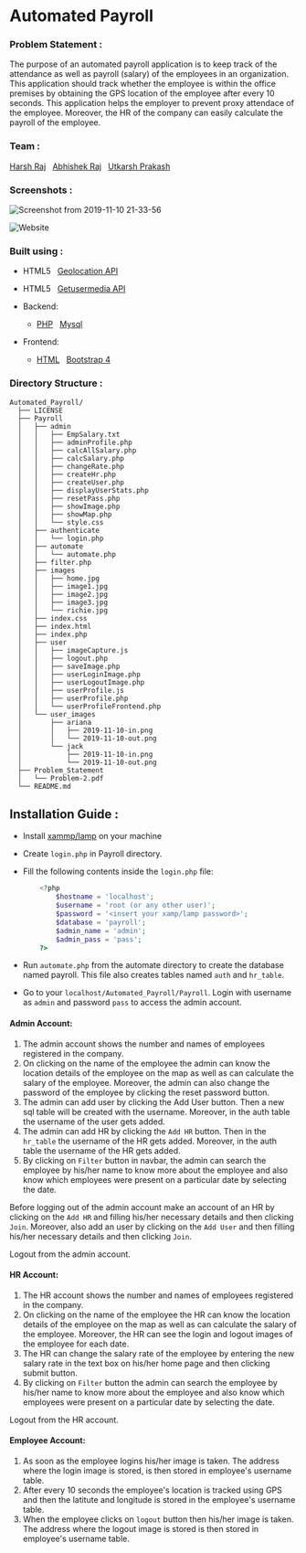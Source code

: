 # Automated Payroll

### Problem Statement :
The purpose of an automated payroll application is to keep track of the attendance as well as payroll (salary) of the employees in an organization. This application should track whether the employee is within the office premises by obtaining the GPS location of the employee after every 10 seconds. This application helps the employer to prevent proxy attendace of the employee. Moreover, the HR of the company can easily calculate the payroll of the employee.

### Team :
[Harsh Raj](https://github.com/harshraj22)  &nbsp;  [Abhishek Raj](https://github.com/abhiisshheekk)  &nbsp;  [Utkarsh Prakash](https://github.com/Utkarsh-1)


### Screenshots :
![Screenshot from 2019-11-10 21-33-56](https://user-images.githubusercontent.com/46635452/68546921-ed3e8f80-0401-11ea-9168-c177774d9b22.png)

![Website](https://user-images.githubusercontent.com/46635452/68547020-c0d74300-0402-11ea-84e2-2d9ac11a5952.png)



### Built using :
  * HTML5 &nbsp; [Geolocation API](https://www.w3schools.com/html/html5_geolocation.asp)

  * HTML5 &nbsp; [Getusermedia API](https://www.html5rocks.com/en/tutorials/getusermedia/intro/)

  * Backend:
    * [PHP](https://www.php.net/) &nbsp; [Mysql](https://www.mysql.com/)
  * Frontend:
    * [HTML](https://www.w3schools.com/html/) &nbsp; [Bootstrap 4](https://getbootstrap.com/)

### Directory Structure :
  ```
  Automated_Payroll/
	├── LICENSE
	├── Payroll
	│   ├── admin
	│   │   ├── EmpSalary.txt
	│   │   ├── adminProfile.php
	│   │   ├── calcAllSalary.php
	│   │   ├── calcSalary.php
	│   │   ├── changeRate.php
	│   │   ├── createHr.php
	│   │   ├── createUser.php
	│   │   ├── displayUserStats.php
	│   │   ├── resetPass.php
	│   │   ├── showImage.php
	│   │   ├── showMap.php
	│   │   └── style.css
	│   ├── authenticate
	│   │   └── login.php
	│   ├── automate
	│   │   └── automate.php
	│   ├── filter.php
	│   ├── images
	│   │   ├── home.jpg
	│   │   ├── image1.jpg
	│   │   ├── image2.jpg
	│   │   ├── image3.jpg
	│   │   └── richie.jpg
	│   ├── index.css
	│   ├── index.html
	│   ├── index.php
	│   ├── user
	│   │   ├── imageCapture.js
	│   │   ├── logout.php
	│   │   ├── saveImage.php
	│   │   ├── userLoginImage.php
	│   │   ├── userLogoutImage.php
	│   │   ├── userProfile.js
	│   │   ├── userProfile.php
	│   │   └── userProfileFrontend.php
	│   └── user_images
	│       ├── ariana
	│       │   ├── 2019-11-10-in.png
	│       │   └── 2019-11-10-out.png
	│       └── jack
	│           ├── 2019-11-10-in.png
	│           └── 2019-11-10-out.png
	├── Problem_Statement
	│   └── Problem-2.pdf
	└── README.md
  ```

## Installation Guide :

 * Install [xammp/lamp]() on your machine

 * Create ```login.php``` in Payroll directory. 

 * Fill the following contents inside the ```login.php``` file:
	```php
		<?php
			$hostname = 'localhost';
			$username = 'root (or any other user)';
			$password = '<insert your xamp/lamp password>';
			$database = 'payroll';
			$admin_name = 'admin';
			$admin_pass = 'pass';
		?>
	```

 * Run ```automate.php``` from the automate directory to create the database named payroll. This file also creates tables named ```auth``` and ```hr_table```.

 * Go to your ```localhost/Automated_Payroll/Payroll```. 
Login with username as ```admin``` and password ```pass``` to access the admin account.

#### Admin Account:
1. The admin account shows the number and names of employees registered in the company.
2. On clicking on the name of the employee the admin can know the location details of the employee on the map as well as can calculate the salary of the employee.
Moreover, the admin can also change the password of the employee by clicking the reset password button.
3. The admin can add user by clicking the Add User button. Then a new sql table will be created with the username. Moreover, in the auth table the username of the user gets added.
4. The admin can add HR by clicking the ```Add HR``` button. Then in the ```hr_table``` the username of the HR gets added. Moreover, in the auth table the username of the HR gets added.
5. By clicking on ```Filter``` button in navbar, the admin can search the employee by his/her name to know more about the employee and also know which employees were present on a particular date by selecting the date.

Before logging out of the admin account make an account of an HR by clicking on the ```Add HR``` and filling his/her necessary details and then clicking ```Join```. Moreover, also add an user by clicking on the ```Add User``` and then filling his/her necessary details and then clicking ```Join```.

Logout from the admin account.

#### HR Account:
1. The HR account shows the number and names of employees registered in the company.
2. On clicking on the name of the employee the HR can know the location details of the employee on the map as well as can calculate the salary of the employee. Moreover, the HR can see the login and logout images of the employee for each date.
3. The HR can change the salary rate of the employee by entering the new salary rate in the text box on his/her home page and then clicking submit button.
4. By clicking on ```Filter``` button the admin can search the employee by his/her name to know more about the employee and also know which employees were present on a particular date by selecting the date.

Logout from the HR account.

#### Employee Account:
1. As soon as the employee logins his/her image is taken. The address where the login image is stored, is then stored in employee's username table.
2. After every 10 seconds the employee's location is tracked using GPS and then the latitute and longitude is stored in the employee's username table.  
3. When the employee clicks on ```logout``` button then his/her image is taken. The address where the logout image is stored is then stored in employee's username table.  


